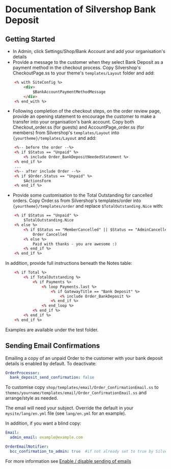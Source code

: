 # Documentation of Silvershop Bank Deposit

## Getting Started
* In Admin, click Settings/Shop/Bank Account and add your organisation's details
* Provide a message to the customer when they select Bank Deposit as a payment method in the checkout process.  Copy Silvershop's CheckoutPage.ss to your theme's `templates/Layout` folder and add:
```html
    <% with SiteConfig %>
        <div>
            $BankAccountPaymentMethodMessage
        </div>
    <% end_with %>
```
* Following completion of the checkout steps, on the order review page, provide an opening statement to encourage the customer to make a transfer into your organisation's bank account.  Copy both Checkout_order.ss (for guests) and AccountPage_order.ss (for members) from Silvershop's `templates/Layout` into `{yourtheme}/templates/Layout` and add:
```html
    <%-- before the order --%>
    <% if $Status == "Unpaid" %>
        <% include Order_BankDepositNeededStatement %>
    <% end_if %>
    ...
    <%-- after include Order --%>
    <% if $Order.Status == "Unpaid" %>
        $ActionsForm
    <% end_if %>
```
* Provide some customisation to the Total Outstanding for cancelled orders.  Copy Order.ss from Silvershop's templates/order into `{yourtheme}/templates/order` and replace `$TotalOutstanding.Nice` with:
```html
    <% if $Status == "Unpaid" %>
        $TotalOutstanding.Nice
    <% else %>
        <% if $Status == "MemberCancelled" || $Status == "AdminCancelled" %>
            Order Cancelled
        <% else %>
            Paid with thanks - you are awesome :)
        <% end_if %>
    <% end_if %>
```
In addition, provide full instructions beneath the Notes table:
```html
    <% if Total %>
        <% if TotalOutstanding %>
            <% if Payments %>
                <% loop Payments.last %>
                    <% if GatewayTitle == "Bank Deposit" %>
                        <% include Order_BankDeposit %>
                    <% end_if %>
                <% end_loop %>
            <% end_if %>
        <% end_if %>
    <% end_if %>
```

Examples are available under the test folder.

## Sending Email Confirmations
Emailing a copy of an unpaid Order to the customer with your bank deposit details is enabled by default.  To deactivate:
```yml
OrderProcessor:
  bank_deposit_send_confirmation: false
```
To customise copy `shop/templates/email/Order_ConfirmationEmail.ss` to `themes/yourname/templates/email/Order_ConfirmationEmail.ss` and arrange/style as needed.

The email will need your subject.  Override the default in your `mysite/lang/en.yml` file (see `lang/en.yml` for an example).

In addition, if you want a blind copy:
```yml
Email:
  admin_email: example@example.com

OrderEmailNotifier:
  bcc_confirmation_to_admin: true  #if not already set to true by Silvershop
```

For more information see [Enable / disable sending of emails](https://github.com/silvershop/core/blob/master/docs/en/02_Customisation/Emails.md)
